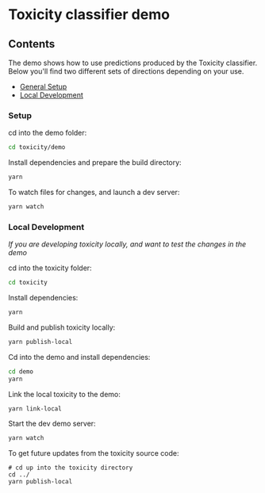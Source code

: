 # Toxicity classifier demo

## Contents

The demo shows how to use predictions produced by the Toxicity classifier. Below you'll find two different sets of directions depending on your use. 

* [General Setup](#setup)
* [Local Development](#local-development)


### Setup

cd into the demo folder:

```sh
cd toxicity/demo
```

Install dependencies and prepare the build directory:

```sh
yarn
```

To watch files for changes, and launch a dev server:

```sh
yarn watch
```

### Local Development
_If you are developing toxicity locally, and want to test the changes in the demo_

cd into the toxicity folder:
```sh
cd toxicity
```

Install dependencies:
```sh
yarn
```

Build and publish toxicity locally:
```sh
yarn publish-local
```

Cd into the demo and install dependencies:

```sh
cd demo
yarn
```

Link the local toxicity to the demo:
```sh
yarn link-local
```

Start the dev demo server:
```sh
yarn watch
```

To get future updates from the toxicity source code:
```
# cd up into the toxicity directory
cd ../
yarn publish-local
```
